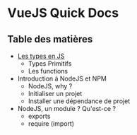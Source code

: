 # VueJS Quick Docs

## Table des matières

* [Les types en JS](types.md)
  * Types Primitifs
  * Les functions
* Introduction à NodeJS et NPM
  * NodeJS, why ?
  * Initialiser un projet
  * Installer une dépendance de projet
* NodeJS, un module ? Qu'est-ce ?
  * exports
  * require (import)
  
